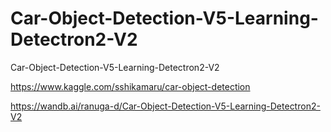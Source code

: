 # Car-Object-Detection-V5-Learning-Detectron2-V2
Car-Object-Detection-V5-Learning-Detectron2-V2

https://www.kaggle.com/sshikamaru/car-object-detection

https://wandb.ai/ranuga-d/Car-Object-Detection-V5-Learning-Detectron2-V2
